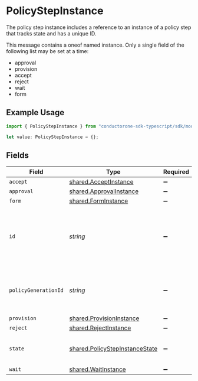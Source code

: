 # PolicyStepInstance

The policy step instance includes a reference to an instance of a policy step that tracks state and has a unique ID.

This message contains a oneof named instance. Only a single field of the following list may be set at a time:
  - approval
  - provision
  - accept
  - reject
  - wait
  - form


## Example Usage

```typescript
import { PolicyStepInstance } from "conductorone-sdk-typescript/sdk/models/shared";

let value: PolicyStepInstance = {};
```

## Fields

| Field                                                                                                                          | Type                                                                                                                           | Required                                                                                                                       | Description                                                                                                                    |
| ------------------------------------------------------------------------------------------------------------------------------ | ------------------------------------------------------------------------------------------------------------------------------ | ------------------------------------------------------------------------------------------------------------------------------ | ------------------------------------------------------------------------------------------------------------------------------ |
| `accept`                                                                                                                       | [shared.AcceptInstance](../../../sdk/models/shared/acceptinstance.md)                                                          | :heavy_minus_sign:                                                                                                             | N/A                                                                                                                            |
| `approval`                                                                                                                     | [shared.ApprovalInstance](../../../sdk/models/shared/approvalinstance.md)                                                      | :heavy_minus_sign:                                                                                                             | N/A                                                                                                                            |
| `form`                                                                                                                         | [shared.FormInstance](../../../sdk/models/shared/forminstance.md)                                                              | :heavy_minus_sign:                                                                                                             | N/A                                                                                                                            |
| `id`                                                                                                                           | *string*                                                                                                                       | :heavy_minus_sign:                                                                                                             | The ID of the PolicyStepInstance. This is required by many action submission endpoints to indicate what step you're approving. |
| `policyGenerationId`                                                                                                           | *string*                                                                                                                       | :heavy_minus_sign:                                                                                                             | The policy generation id refers to the version of the policy that this step was created from.                                  |
| `provision`                                                                                                                    | [shared.ProvisionInstance](../../../sdk/models/shared/provisioninstance.md)                                                    | :heavy_minus_sign:                                                                                                             | N/A                                                                                                                            |
| `reject`                                                                                                                       | [shared.RejectInstance](../../../sdk/models/shared/rejectinstance.md)                                                          | :heavy_minus_sign:                                                                                                             | N/A                                                                                                                            |
| `state`                                                                                                                        | [shared.PolicyStepInstanceState](../../../sdk/models/shared/policystepinstancestate.md)                                        | :heavy_minus_sign:                                                                                                             | The state of the step, which is either active or done.                                                                         |
| `wait`                                                                                                                         | [shared.WaitInstance](../../../sdk/models/shared/waitinstance.md)                                                              | :heavy_minus_sign:                                                                                                             | N/A                                                                                                                            |